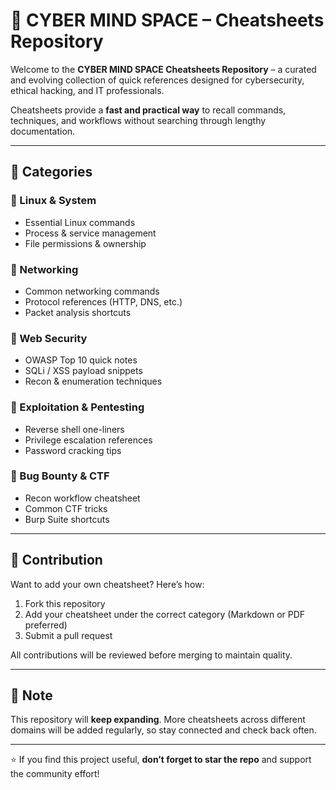 # 📘 CYBER MIND SPACE – Cheatsheets Repository

Welcome to the **CYBER MIND SPACE Cheatsheets Repository** – a curated and evolving collection of quick references designed for cybersecurity, ethical hacking, and IT professionals.  

Cheatsheets provide a **fast and practical way** to recall commands, techniques, and workflows without searching through lengthy documentation.

---

## 📂 Categories

### 🔹 Linux & System
- Essential Linux commands  
- Process & service management  
- File permissions & ownership  

### 🔹 Networking
- Common networking commands  
- Protocol references (HTTP, DNS, etc.)  
- Packet analysis shortcuts  

### 🔹 Web Security
- OWASP Top 10 quick notes  
- SQLi / XSS payload snippets  
- Recon & enumeration techniques  

### 🔹 Exploitation & Pentesting
- Reverse shell one-liners  
- Privilege escalation references  
- Password cracking tips  

### 🔹 Bug Bounty & CTF
- Recon workflow cheatsheet  
- Common CTF tricks  
- Burp Suite shortcuts  

---

## 🌱 Contribution

Want to add your own cheatsheet? Here’s how:  

1. Fork this repository  
2. Add your cheatsheet under the correct category (Markdown or PDF preferred)  
3. Submit a pull request  

All contributions will be reviewed before merging to maintain quality.  

---

## 📌 Note

This repository will **keep expanding**. More cheatsheets across different domains will be added regularly, so stay connected and check back often.  

---

⭐ If you find this project useful, **don’t forget to star the repo** and support the community effort!  
